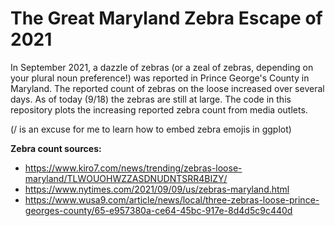 # The Great Maryland Zebra Escape of 2021

In September 2021, a dazzle of zebras (or a zeal of zebras, depending on your plural noun preference!) was reported in Prince George's County in Maryland. The reported count of zebras on the loose increased over several days. As of today (9/18) the zebras are still at large. The code in this repository plots the increasing reported zebra count from media outlets.

(/ is an excuse for me to learn how to embed zebra emojis in ggplot)


**Zebra count sources:**

* https://www.kiro7.com/news/trending/zebras-loose-maryland/TLWOUOHWZZASDNUDNTSRR4BIZY/
* https://www.nytimes.com/2021/09/09/us/zebras-maryland.html
* https://www.wusa9.com/article/news/local/three-zebras-loose-prince-georges-county/65-e957380a-ce64-45bc-917e-8d4d5c9c440d

